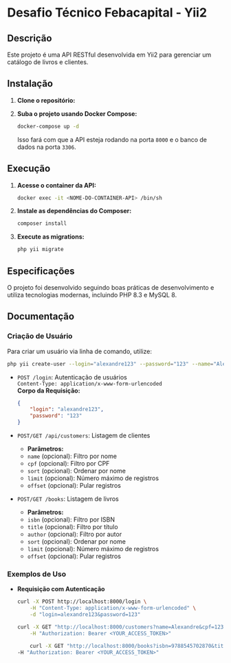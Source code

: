 # Desafio Técnico Febacapital - Yii2

## Descrição
Este projeto é uma API RESTful desenvolvida em Yii2 para gerenciar um catálogo de livros e clientes.

## Instalação

1. **Clone o repositório:**


2. **Suba o projeto usando Docker Compose:**
    ```bash
    docker-compose up -d
    ```
    Isso fará com que a API esteja rodando na porta `8000` e o banco de dados na porta `3306`.

## Execução

1. **Acesse o container da API:**
    ```bash
    docker exec -it <NOME-DO-CONTAINER-API> /bin/sh
    ```

2. **Instale as dependências do Composer:**
    ```bash
    composer install
    ```

3. **Execute as migrations:**
    ```bash
    php yii migrate
    ```

## Especificações

O projeto foi desenvolvido seguindo boas práticas de desenvolvimento e utiliza tecnologias modernas, incluindo PHP 8.3 e MySQL 8.

## Documentação

### Criação de Usuário

Para criar um usuário via linha de comando, utilize:
 ```bash
php yii create-user --login="alexandre123" --password="123" --name="Alexandre"
```


- `POST /login`: Autenticação de usuários  
  `Content-Type: application/x-www-form-urlencoded`  
  **Corpo da Requisição:**
  ```json
  {
      "login": "alexandre123",
      "password": "123"
  }

- `POST/GET /api/customers`: Listagem de clientes
    - **Parâmetros:**
    - `name` (opcional): Filtro por nome
    - `cpf` (opcional): Filtro por CPF
    - `sort` (opcional): Ordenar por nome
    - `limit` (opcional): Número máximo de registros
    - `offset` (opcional): Pular registros

- `POST/GET /books`: Listagem de livros
    - **Parâmetros:**
    - `isbn` (opcional): Filtro por ISBN
    - `title` (opcional): Filtro por título
    - `author` (opcional): Filtro por autor
    - `sort` (opcional): Ordenar por nome
    - `limit` (opcional): Número máximo de registros
    - `offset` (opcional): Pular registros


### Exemplos de Uso


- **Requisição com Autenticação**

    ```bash
    curl -X POST http://localhost:8000/login \
        -H "Content-Type: application/x-www-form-urlencoded" \
        -d "login=alexandre123&password=123"
    ```

    ```bash
    curl -X GET "http://localhost:8000/customers?name=Alexandre&cpf=12345678900&sort=name&limit=10&offset=0" \
        -H "Authorization: Bearer <YOUR_ACCESS_TOKEN>"
    ```

    ```bash
        curl -X GET "http://localhost:8000/books?isbn=9788545702870&title=Clean%20Code&author=Robert%20C.%20Martin&sort=title&limit=10&offset=0" \
    -H "Authorization: Bearer <YOUR_ACCESS_TOKEN>"
    ```

